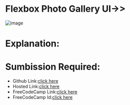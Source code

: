 # Flexbox Photo Gallery UI->>
![image](https://github.com/namishagurunani/flexboxphotogallery/assets/126158413/1f3271a3-ee3f-490e-96e4-701fe1df73fb)
# Explanation:

# Sumbission Required:
- Github Link:[click here](https://github.com/namishagurunani/flexboxphotogallery)
- Hosted Link:[click here](https://namishagurunani.github.io/flexboxphotogallery/)
- FreeCodeCamp Link:[click here](https://www.freecodecamp.org/learn/2022/responsive-web-design/learn-css-flexbox-by-building-a-photo-gallery/step-21)
- FreeCodeCamp Id:[click here](https://www.freecodecamp.org/namisha_gurunani)
